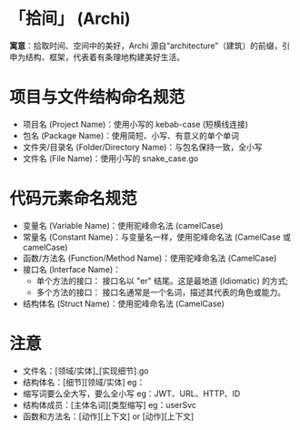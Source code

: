 # 「拾间」 (Archi)

**寓意**：拾取时间、空间中的美好，Archi 源自“architecture”（建筑）的前缀，引申为结构、框架，代表着有条理地构建美好生活。

# 项目与文件结构命名规范

* 项目名 (Project Name)：使用小写的 kebab-case (短横线连接)
* 包名 (Package Name)：使用简短、小写、有意义的单个单词
* 文件夹/目录名 (Folder/Directory Name)：与包名保持一致，全小写
* 文件名 (File Name)：使用小写的 snake_case.go

# 代码元素命名规范

* 变量名 (Variable Name)：使用驼峰命名法 (camelCase)
* 常量名 (Constant Name)：与变量名一样，使用驼峰命名法 (CamelCase 或 camelCase)
* 函数/方法名 (Function/Method Name)：使用驼峰命名法 (CamelCase)
* 接口名 (Interface Name)：
  * 单个方法的接口： 接口名以 "er" 结尾。这是最地道 (Idiomatic) 的方式;
  * 多个方法的接口： 接口名通常是一个名词，描述其代表的角色或能力。
* 结构体名 (Struct Name)：使用驼峰命名法 (CamelCase)

# 注意

* 文件名：[领域/实体]_[实现细节].go 
* 结构体名：[细节][领域/实体] eg：
* 缩写词要么全大写，要么全小写 eg：JWT、URL、HTTP、ID
* 结构体成员：[主体名词][类型缩写] eg：userSvc
* 函数和方法名：[动作][上下文] or [动作][上下文]